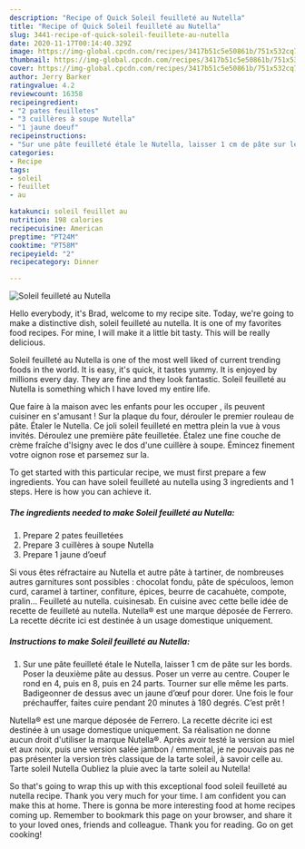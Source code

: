 ```yaml
---
description: "Recipe of Quick Soleil feuilleté au Nutella"
title: "Recipe of Quick Soleil feuilleté au Nutella"
slug: 3441-recipe-of-quick-soleil-feuillete-au-nutella
date: 2020-11-17T00:14:40.329Z
image: https://img-global.cpcdn.com/recipes/3417b51c5e50861b/751x532cq70/soleil-feuillete-au-nutella-photo-principale-de-la-recette.jpg
thumbnail: https://img-global.cpcdn.com/recipes/3417b51c5e50861b/751x532cq70/soleil-feuillete-au-nutella-photo-principale-de-la-recette.jpg
cover: https://img-global.cpcdn.com/recipes/3417b51c5e50861b/751x532cq70/soleil-feuillete-au-nutella-photo-principale-de-la-recette.jpg
author: Jerry Barker
ratingvalue: 4.2
reviewcount: 16358
recipeingredient:
- "2 pates feuilletes"
- "3 cuillères à soupe Nutella"
- "1 jaune doeuf"
recipeinstructions:
- "Sur une pâte feuilleté étale le Nutella, laisser 1 cm de pâte sur les bords. Poser la deuxième pâte au dessus. Poser un verre au centre. Couper le rond en 4, puis en 8, puis en 24 parts. Tourner sur elle même les parts. Badigeonner de dessus avec un jaune d’œuf pour dorer. Une fois le four préchauffer, faites cuire pendant 20 minutes à 180 degrés. C’est prêt !"
categories:
- Recipe
tags:
- soleil
- feuillet
- au

katakunci: soleil feuillet au 
nutrition: 198 calories
recipecuisine: American
preptime: "PT24M"
cooktime: "PT58M"
recipeyield: "2"
recipecategory: Dinner

---
```



![Soleil feuilleté au Nutella](https://img-global.cpcdn.com/recipes/3417b51c5e50861b/751x532cq70/soleil-feuillete-au-nutella-photo-principale-de-la-recette.jpg)

Hello everybody, it's Brad, welcome to my recipe site. Today, we're going to make a distinctive dish, soleil feuilleté au nutella. It is one of my favorites food recipes. For mine, I will make it a little bit tasty. This will be really delicious.

Soleil feuilleté au Nutella is one of the most well liked of current trending foods in the world. It is easy, it's quick, it tastes yummy. It is enjoyed by millions every day. They are fine and they look fantastic. Soleil feuilleté au Nutella is something which I have loved my entire life.

Que faire à la maison avec les enfants pour les occuper , ils peuvent cuisiner en s&#39;amusant ! Sur la plaque du four, dérouler le premier rouleau de pâte. Étaler le Nutella. Ce joli soleil feuilleté en mettra plein la vue à vous invités. Déroulez une première pâte feuilletée. Étalez une fine couche de crème fraîche d&#39;Isigny avec le dos d&#39;une cuillère à soupe. Émincez finement votre oignon rose et parsemez sur la.


To get started with this particular recipe, we must first prepare a few ingredients. You can have soleil feuilleté au nutella using 3 ingredients and 1 steps. Here is how you can achieve it.

<!--inarticleads1-->

##### The ingredients needed to make Soleil feuilleté au Nutella:

1. Prepare 2 pates feuilletées
1. Prepare 3 cuillères à soupe Nutella
1. Prepare 1 jaune d’oeuf


Si vous êtes réfractaire au Nutella et autre pâte à tartiner, de nombreuses autres garnitures sont possibles : chocolat fondu, pâte de spéculoos, lemon curd, caramel à tartiner, confiture, épices, beurre de cacahuète, compote, pralin… Feuilleté au nutella. cuisinesab. En cuisine avec cette belle idée de recette de feuilleté au nutella. Nutella® est une marque déposée de Ferrero. La recette décrite ici est destinée à un usage domestique uniquement. 

<!--inarticleads2-->

##### Instructions to make Soleil feuilleté au Nutella:

1. Sur une pâte feuilleté étale le Nutella, laisser 1 cm de pâte sur les bords. Poser la deuxième pâte au dessus. Poser un verre au centre. Couper le rond en 4, puis en 8, puis en 24 parts. Tourner sur elle même les parts. Badigeonner de dessus avec un jaune d’œuf pour dorer. Une fois le four préchauffer, faites cuire pendant 20 minutes à 180 degrés. C’est prêt !


Nutella® est une marque déposée de Ferrero. La recette décrite ici est destinée à un usage domestique uniquement. Sa réalisation ne donne aucun droit d&#39;utiliser la marque Nutella®. Après avoir testé la version au miel et aux noix, puis une version salée jambon / emmental, je ne pouvais pas ne pas présenter la version très classique de la tarte soleil, à savoir celle au. Tarte soleil Nutella Oubliez la pluie avec la tarte soleil au Nutella! 

So that's going to wrap this up with this exceptional food soleil feuilleté au nutella recipe. Thank you very much for your time. I am confident you can make this at home. There is gonna be more interesting food at home recipes coming up. Remember to bookmark this page on your browser, and share it to your loved ones, friends and colleague. Thank you for reading. Go on get cooking!
